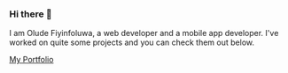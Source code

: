 ### Hi there 👋
I am Olude Fiyinfoluwa, a web developer and a mobile app developer. I've worked on quite some projects and you can check them out below.

<a href="oludefiyinfoluwa.com.ng" class="button primary">My Portfolio</a>
